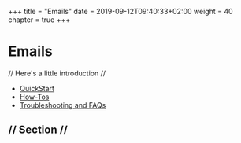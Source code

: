 +++
title = "Emails"
date = 2019-09-12T09:40:33+02:00
weight = 40
chapter = true
+++

# Emails

// Here's a little introduction //

- [QuickStart]()
- [How-Tos]()
- [Troubleshooting and FAQs]()

## // Section //
